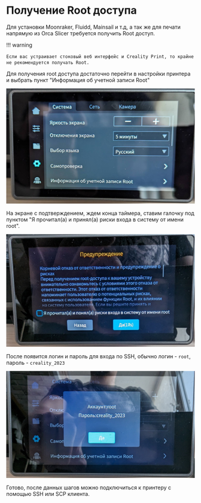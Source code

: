 # Получение Root доступа

Для установки Moonraker, Fluidd, Mainsail и т.д, а так же для печати напрямую из Orca Slicer требуется получить Root доступ.

!!! warning 
    
    Если вас устраивает стоковый веб интерфейс и Creality Print, то крайне не рекомендуется получать Root.
    
Для получения root доступа достаточно перейти в настройки принтера и выбрать пункт "Информация об учетной записи Root"

![Шаг 1](assets/root-step-1.png)

На экране с подтверждением, ждем конца таймера, ставим галочку под пунктом "Я прочитал(а) и принял(а) риски входа в систему от имени root".

![Шаг 2](assets/root-step-2.png)

После появится логин и пароль для входа по SSH, обычно логин - `root`, пароль - `creality_2023`

![Шаг 3](assets/root-step-3.png)


Готово, после данных шагов можно подключиться к принтеру с помощью SSH или SCP клиента.